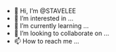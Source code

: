 - 👋 Hi, I’m @STAVELEE
- 👀 I’m interested in ...
- 🌱 I’m currently learning ...
- 💞️ I’m looking to collaborate on ...
- 📫 How to reach me ...

<!---
STAVELEE/STAVELEE is a ✨ special ✨ repository because its `README.md` (this file) appears on your GitHub profile.
You can click the Preview link to take a look at your changes.
--->
